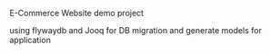 E-Commerce Website demo project

using flywaydb and Jooq for
DB migration and generate models for application